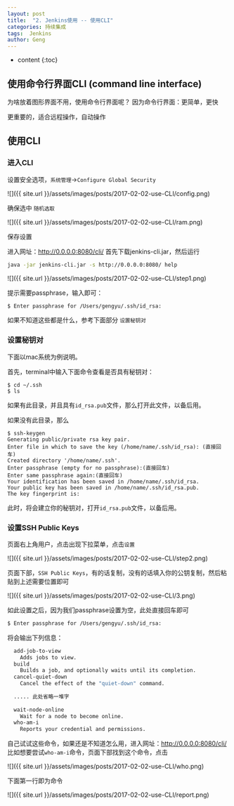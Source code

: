 ```yaml
---
layout: post
title:  "2. Jenkins使用 -- 使用CLI"
categories: 持续集成
tags:  Jenkins
author: Geng
---
```


* content
{:toc}


## 使用命令行界面CLI (command line interface)
为啥放着图形界面不用，使用命令行界面呢？
因为命令行界面：更简单，更快

更重要的，适合远程操作，自动操作




## 使用CLI
### 进入CLI
设置安全选项，`系统管理`->`Configure Global Security`

![]({{ site.url }}/assets/images/posts/2017-02-02-use-CLI/config.png)

确保选中 `随机选取`

![]({{ site.url }}/assets/images/posts/2017-02-02-use-CLI/ram.png)

保存设置

进入网址：http://0.0.0.0:8080/cli/
首先下载jenkins-cli.jar，然后运行
```bash
java -jar jenkins-cli.jar -s http://0.0.0.0:8080/ help
```
![]({{ site.url }}/assets/images/posts/2017-02-02-use-CLI/step1.png)

提示需要passphrase，输入即可：
```bash
$ Enter passphrase for /Users/gengyu/.ssh/id_rsa:
```
如果不知道这些都是什么，参考下面部分 `设置秘钥对`

### 设置秘钥对
下面以mac系统为例说明。

首先，terminal中输入下面命令查看是否具有秘钥对：
```
$ cd ~/.ssh
$ ls
```
如果有此目录，并且具有`id_rsa.pub`文件，那么打开此文件，以备后用。

如果没有此目录，那么
```
$ ssh-keygen
Generating public/private rsa key pair.
Enter file in which to save the key (/home/name/.ssh/id_rsa): (直接回车)
Created directory '/home/name/.ssh'.
Enter passphrase (empty for no passphrase):(直接回车)
Enter same passphrase again:(直接回车)
Your identification has been saved in /home/name/.ssh/id_rsa.
Your public key has been saved in /home/name/.ssh/id_rsa.pub.
The key fingerprint is:
```
此时，将会建立你的秘钥对，打开`id_rsa.pub`文件，以备后用。

### 设置SSH Public Keys
页面右上角用户，点击出现下拉菜单，点击`设置`

![]({{ site.url }}/assets/images/posts/2017-02-02-use-CLI/step2.png)

页面下部，`SSH Public Keys`，有的话复制，没有的话填入你的公钥复制，然后粘贴到上述需要位置即可

![]({{ site.url }}/assets/images/posts/2017-02-02-use-CLI/3.png)

如此设置之后，因为我们passphrase设置为空，此处直接回车即可
```bash
$ Enter passphrase for /Users/gengyu/.ssh/id_rsa:
```
将会输出下列信息：
```bash
  add-job-to-view
    Adds jobs to view.
  build
    Builds a job, and optionally waits until its completion.
  cancel-quiet-down
    Cancel the effect of the "quiet-down" command.
    
  ..... 此处省略一堆字
  
  wait-node-online
    Wait for a node to become online.
  who-am-i
    Reports your credential and permissions.
```
自己试试这些命令，如果还是不知道怎么用，进入网址：http://0.0.0.0:8080/cli/
比如想要尝试`who-am-i`命令，页面下部找到这个命令，点击

![]({{ site.url }}/assets/images/posts/2017-02-02-use-CLI/who.png)

下面第一行即为命令

![]({{ site.url }}/assets/images/posts/2017-02-02-use-CLI/report.png)
